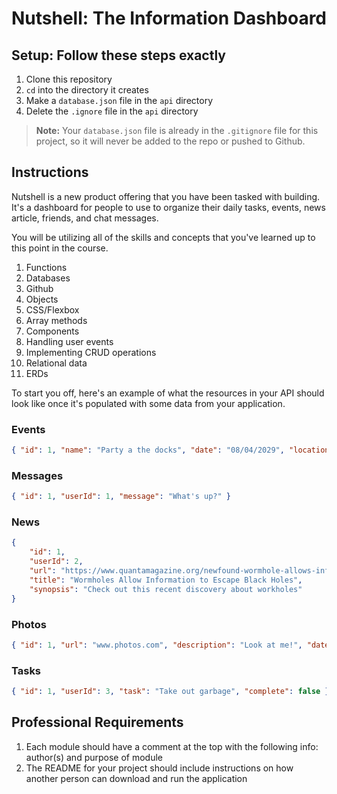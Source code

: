 # Nutshell: The Information Dashboard

## Setup: Follow these steps exactly

1. Clone this repository
1. `cd` into the directory it creates
1. Make a `database.json` file in the `api` directory
1. Delete the `.ignore` file in the `api` directory

> **Note:** Your `database.json` file is already in the `.gitignore` file for this project, so it will never be added to the repo or pushed to Github.

## Instructions

Nutshell is a new product offering that you have been tasked with building. It's a dashboard for people to use to organize their daily tasks, events, news article, friends, and chat messages.

You will be utilizing all of the skills and concepts that you've learned up to this point in the course.

1. Functions
1. Databases
1. Github
1. Objects
1. CSS/Flexbox
1. Array methods
1. Components
1. Handling user events
1. Implementing CRUD operations
1. Relational data
1. ERDs

To start you off, here's an example of what the resources in your API should look like once it's populated with some data from your application.

### Events

```json
{ "id": 1, "name": "Party a the docks", "date": "08/04/2029", "location": "313 Runners Row" }
```

### Messages

```json
{ "id": 1, "userId": 1, "message": "What's up?" }
```

### News

```json
{
    "id": 1,
    "userId": 2,
    "url": "https://www.quantamagazine.org/newfound-wormhole-allows-information-to-escape-black-holes-20171023/",
    "title": "Wormholes Allow Information to Escape Black Holes",
    "synopsis": "Check out this recent discovery about workholes"
}
```

### Photos

```json
{ "id": 1, "url": "www.photos.com", "description": "Look at me!", "date": "03/15/1999" }
```

### Tasks

```json
{ "id": 1, "userId": 3, "task": "Take out garbage", "complete": false }
```

## Professional Requirements

1. Each module should have a comment at the top with the following info: author(s) and purpose of module
1. The README for your project should include instructions on how another person can download and run the application
<!-- 
## A Note About Authentication

We want you to know that the login and registration code we have given you is fake, completely insecure, and would never be implemented in a professional application. It is a simulation authentication using very simplistic tools, because authentication is not a learning objective of students at NewForce.

You will be using [session storage](https://javascript.info/localstorage#sessionstorage) to keep track of which user has logged into Nutshell. You need to read the code in the **`LoginForm`**, **`RegisterForm`**, and **`LogoutButton`** components so that you see what is going on, but you do not need to change it.

When the user logs in, they should see _their_ data printed to the DOM. You can accomplish this by retrieving their user Id from session storage and using it to query json-server for their associated data. 
 -->
